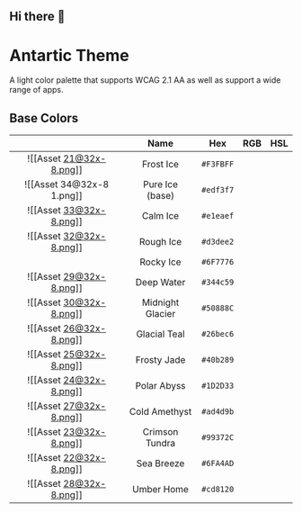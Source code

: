 ## Hi there 👋

# Antartic Theme
A light color palette that supports WCAG 2.1 AA as well as support a wide range of apps.

## Base Colors
|   	| **Name** 	| **Hex** 	| **RGB** 	| **HSL** 	|
|:-:	|:---------:	|:-------:	|:-------:	|:-------:	|
|![[Asset 21@32x-8.png]]     |Frost Ice       |`#F3FBFF`                   |           |           |    
|![[Asset 34@32x-8 1.png]]   	|Pure Ice (base)   |`#edf3f7`  |         	|         	|
|![[Asset 33@32x-8.png]]   	|Calm Ice |`#e1eaef`  |         	|         	|
|![[Asset 32@32x-8.png]]   	|Rough Ice | `#d3dee2`        	|         	|         	|
||Rocky Ice|`#6F7776`|||
|![[Asset 29@32x-8.png]]   	|Deep Water     |`#344c59`         	|         	|         	|
|![[Asset 30@32x-8.png]]   	|Midnight Glacier|`#50888C`         	|         	|         	|
|![[Asset 26@32x-8.png]]   	|Glacial Teal 	|`#26bec6`         	|         	|         	|
|![[Asset 25@32x-8.png]]   	|Frosty Jade  	| `#40b289`        	|         	|         	|
|![[Asset 24@32x-8.png]]   	|Polar Abyss|`#1D2D33`         	|         	|         	|
|![[Asset 27@32x-8.png]]   	|Cold Amethyst|`#ad4d9b`         	|         	|         	|
|![[Asset 23@32x-8.png]]   	|Crimson Tundra|`#99372C`         	|         	|         	|
|![[Asset 22@32x-8.png]]   	|Sea Breeze|`#6FA4AD`         	|         	|         	|
|![[Asset 28@32x-8.png]]   	|Umber Home| `#cd8120`        	|         	|         	|



<!--

**Here are some ideas to get you started:**

🙋‍♀️ A short introduction - what is your organization all about?
🌈 Contribution guidelines - how can the community get involved?
👩‍💻 Useful resources - where can the community find your docs? Is there anything else the community should know?
🍿 Fun facts - what does your team eat for breakfast?
🧙 Remember, you can do mighty things with the power of [Markdown](https://docs.github.com/github/writing-on-github/getting-started-with-writing-and-formatting-on-github/basic-writing-and-formatting-syntax)
-->
